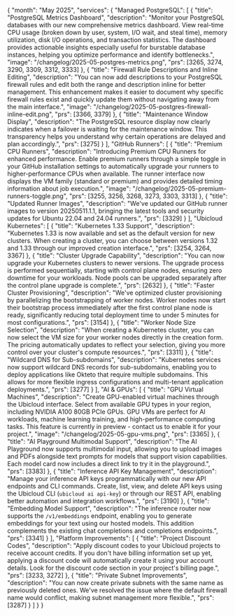 {
  "month": "May 2025",
  "services": {
    "Managed PostgreSQL": [
      {
        "title": "PostgreSQL Metrics Dashboard",
        "description": "Monitor your PostgreSQL databases with our new comprehensive metrics dashboard. View real-time CPU usage (broken down by user, system, I/O wait, and steal time), memory utilization, disk I/O operations, and transaction statistics. The dashboard provides actionable insights especially useful for burstable database instances, helping you optimize performance and identify bottlenecks.",
        "image": "/changelog/2025-05-postgres-metrics.png",
        "prs": [3265, 3274, 3290, 3309, 3312, 3333]
      },
      {
        "title": "Firewall Rule Descriptions and Inline Editing",
        "description": "You can now add descriptions to your PostgreSQL firewall rules and edit both the range and description inline for better management. This enhancement makes it easier to document why specific firewall rules exist and quickly update them without navigating away from the main interface.",
        "image": "/changelog/2025-05-postgres-firewall-inline-edit.png",
        "prs": [3366, 3379]
      },
      {
        "title": "Maintenance Window Display",
        "description": "The PostgreSQL resource display now clearly indicates when a failover is waiting for the maintenance window. This transparency helps you understand why certain operations are delayed and plan accordingly.",
        "prs": [3275]
      }
    ],
    "GitHub Runners": [
      {
        "title": "Premium CPU Runners",
        "description": "Introducing Premium CPU Runners for enhanced performance. Enable premium runners through a simple toggle in your GitHub installation settings to automatically upgrade your runners to higher-performance CPUs when available. The runner interface now displays the VM family (standard or premium) and provides detailed timing information about job execution.",
        "image": "/changelog/2025-05-premium-runners-toggle.png",
        "prs": [3255, 3256, 3268, 3273, 3303, 3313]
      },
      {
        "title": "Updated Runner Images",
        "description": "We've updated our GitHub runner images to version 20250511.1.1, bringing the latest tools and security updates for Ubuntu 22.04 and 24.04 runners.",
        "prs": [3329]
      }
    ],
    "Ubicloud Kubernetes": [
      {
        "title": "Kubernetes 1.33 Support",
        "description": "Kubernetes 1.33 is now available and set as the default version for new clusters. When creating a cluster, you can choose between versions 1.32 and 1.33 through our improved creation interface.",
        "prs": [3254, 3264, 3367]
      },
      {
        "title": "Cluster Upgrade Capability",
        "description": "You can now upgrade your Kubernetes clusters to newer versions. The upgrade process is performed sequentially, starting with control plane nodes, ensuring zero downtime for your workloads. Node pools can be upgraded separately after the control plane upgrade is complete.",
        "prs": [2632]
      },
      {
        "title": "Faster Cluster Provisioning",
        "description": "We've optimized cluster provisioning by parallelizing the bootstrapping of worker nodes. Worker nodes now start their bootstrap process immediately after the first control plane node is ready, significantly reducing total deployment time to under 5 minutes for most configurations.",
        "prs": [3154]
      },
      {
        "title": "Worker Node Size Selection",
        "description": "When creating a Kubernetes cluster, you can now select the VM size for your worker nodes directly in the creation form. The pricing automatically updates to reflect your selection, giving you more control over your cluster's compute resources.",
        "prs": [3311]
      },
      {
        "title": "Wildcard DNS for Sub-subdomains",
        "description": "Kubernetes services now support wildcard DNS records for sub-subdomains, enabling you to deploy applications like Okteto that require multiple subdomains. This allows for more flexible ingress configurations and multi-tenant application deployments.",
        "prs": [3277]
      }
    ],
    "AI & GPUs": [
      {
        "title": "GPU Virtual Machines",
        "description": "Create GPU-enabled virtual machines through the Ubicloud interface. Select from available GPU types in your region, including NVIDIA A100 80GB PCIe GPUs. GPU VMs are perfect for AI workloads, machine learning training, and high-performance computing tasks. This feature is currently in preview - contact us to enable it for your project.",
        "image": "/changelog/2025-05-gpu-vms.png",
        "prs": [3365]
      },
      {
        "title": "AI Playground Multimodal Support",
        "description": "The AI Playground now supports multimodal input, allowing you to upload images and PDFs alongside text prompts for models that support vision capabilities. Each model card now includes a direct link to try it in the playground.",
        "prs": [3383]
      },
      {
        "title": "Inference API Key Management",
        "description": "Manage your inference API keys programmatically with our new API endpoints and CLI commands. Create, list, view, and delete API keys using the Ubicloud CLI (`ubicloud ai api-key`) or through our REST API, enabling better automation and integration workflows.",
        "prs": [3190]
      },
      {
        "title": "Embedding Model Support",
        "description": "The inference router now supports the `/v1/embeddings` endpoint, enabling you to generate embeddings for your text using our hosted models. This addition complements the existing chat completions and completions endpoints.",
        "prs": [3341]
      }
    ],
    "Platform Improvements": [
      {
        "title": "Project Discount Codes",
        "description": "Apply discount codes to your Ubicloud projects to receive account credits. If you don't have billing information set up yet, applying a discount code will automatically create it using your account details. Look for the discount code section in your project's billing page.",
        "prs": [3233, 3272]
      },
      {
        "title": "Private Subnet Improvements",
        "description": "You can now create private subnets with the same name as previously deleted ones. We've resolved the issue where the default firewall name would conflict, making subnet management more flexible.",
        "prs": [3287]
      }
    ]
  }
}